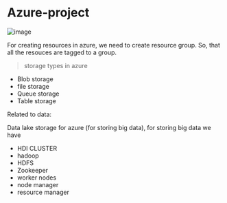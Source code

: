 # Azure-project


![image](https://github.com/user-attachments/assets/9465cae9-84d4-4ec2-8d1f-4351db116085)


For creating resources in azure, we need to create resource group. So, that all the resouces are tagged to a group.

> storage types in azure
- Blob storage
- file storage
- Queue storage
- Table storage

Related to data:

Data lake storage for azure (for storing big data), for storing big data we have

- HDI CLUSTER
- hadoop
- HDFS
- Zookeeper
- worker nodes
- node manager
- resource manager
  
